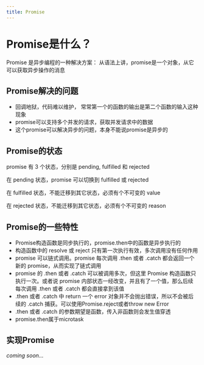 ```yaml
---
title: Promise
---
```


# Promise是什么？

Promise 是异步编程的一种解决方案： 从语法上讲，promise是一个对象，从它可以获取异步操作的消息

## Promise解决的问题

- 回调地狱，代码难以维护， 常常第一个的函数的输出是第二个函数的输入这种现象
- promise可以支持多个并发的请求，获取并发请求中的数据
- 这个promise可以解决异步的问题，本身不能说promise是异步的

## Promise的状态

promise 有 3 个状态，分别是 pending, fulfilled 和 rejected

在 pending 状态，promise 可以切换到 fulfilled 或 rejected

在 fulfilled 状态，不能迁移到其它状态，必须有个不可变的 value

在 rejected 状态，不能迁移到其它状态，必须有个不可变的 reason

## Promise的一些特性

- Promise构造函数是同步执行的，promise.then中的函数是异步执行的
- 构造函数中的 resolve 或 reject 只有第一次执行有效，多次调用没有任何作用
- promise 可以链式调用。promise 每次调用 .then 或者 .catch 都会返回一个新的 promise，从而实现了链式调用
- promise 的 .then 或者 .catch 可以被调用多次，但这里 Promise 构造函数只执行一次。或者说 promise 内部状态一经改变，并且有了一个值，那么后续每次调用 .then 或者 .catch 都会直接拿到该值
- .then 或者 .catch 中 return 一个 error 对象并不会抛出错误，所以不会被后续的 .catch 捕获。可以使用Promise.reject或者throw new Error
- .then 或者 .catch 的参数期望是函数，传入非函数则会发生值穿透
- promise.then属于microtask

## 实现Promise

_coming soon..._
